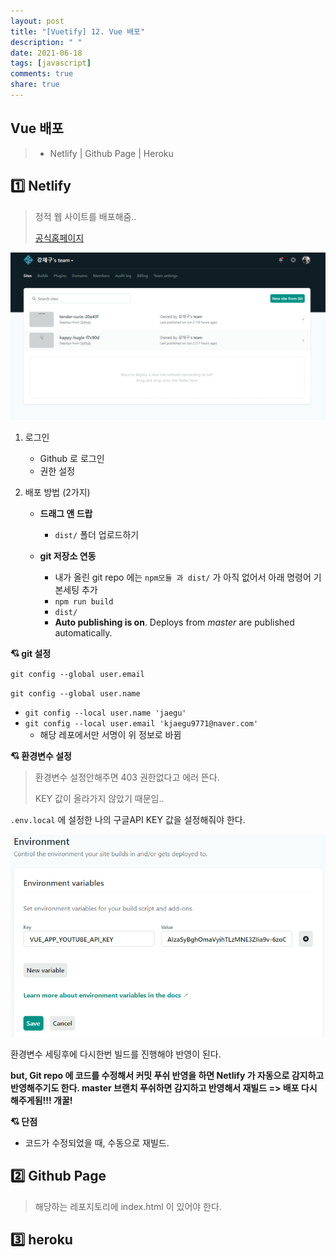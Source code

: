 ```yaml
---
layout: post
title: "[Vuetify] 12. Vue 배포"
description: " "
date: 2021-06-18
tags: [javascript]
comments: true
share: true
---
```



## Vue 배포

> - Netlify | Github Page | Heroku



## :one: Netlify

> 정적 웹 사이트를 배포해줌..
> 
> [공식홈페이지](https://www.netlify.com/)

![image-20200603094522787](images/image-20200603094522787.png)

1. 로그인

   - Github 로 로그인
   - 권한 설정

   

2. 배포 방법 (2가지)

   - **드래그 앤 드랍**

     - `dist/` 폴더 업로드하기

     

   - **git 저장소 연동**

     - 내가 올린 git repo 에는 `npm모듈 과 dist/` 가 아직 없어서 아래 명령어 기본세팅 추가
     - `npm run build`
     - `dist/`
     - **Auto publishing is on**. Deploys from *master* are published automatically.





**:cupid: git 설정**

`git config --global user.email`

`git config --global user.name`



- `git config --local user.name 'jaegu'`
- `git config --local user.email 'kjaegu9771@naver.com'`
  - 해당 레포에서만 서명이 위 정보로 바뀜





**:cupid: 환경변수 설정**

> 환경변수 설정안해주면 403 권한없다고 에러 뜬다.
>
> KEY 값이 올라가지 않았기 때문임..

`.env.local` 에 설정한 나의 구글API KEY 값을 설정해줘야 한다.

![image-20200603101728701](images/image-20200603101728701.png)



환경변수 세팅후에 다시한번 빌드를 진행해야 반영이 된다.

**but, Git repo 에 코드를 수정해서 커밋 푸쉬 반영을 하면 Netlify 가 자동으로 감지하고 반영해주기도 한다. master 브랜치 푸쉬하면 감지하고 반영해서 재빌드 => 배포 다시 해주게됨!!! 개꿀!**





**:cupid: 단점**

- 코드가 수정되었을 때, 수동으로 재빌드.























## :two: Github Page

> 해당하는 레포지토리에 index.html 이 있어야 한다.







## :three: heroku
